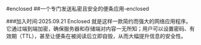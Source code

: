 #enclosed
##一个专门发送私密且安全的便条应用-enclosed

###加入时间:2025.09.21
Enclosed 就是这样一款简约而强大的网络应用程序。它通过端到端加密，确保服务器和存储端对内容一无所知；用户可以设置密码、有效期（TTL），甚至让便条在被阅读后立即自毁，从而大幅提升信息的安全性。
